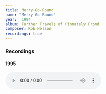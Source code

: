 ```yaml
---
title: Merry-Go-Round
name: "Merry-Go-Round"
year:  1994
album: Further Travels of Pinnately Frond
composer: Rob Nelson
recordings: true
---
```

<h3>Recordings</h3>

<h4>1995</h4>
<audio controls>
  <source src="http://walterklang.com/mp3/1995-03-14/Merry%20Go%20Round/Merry_Go_Round.mp3" type="audio/mpeg">
  <a href="http://walterklang.com/mp3/1995-03-14/Merry%20Go%20Round/Merry_Go_Round.mp3">Merry_Go_Round.mp3</a>
</audio>
